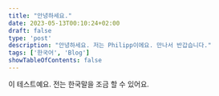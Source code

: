 ```yaml
---
title: "안녕하세요."
date: 2023-05-13T00:10:24+02:00
draft: false
type: 'post'
description: "안녕하세요. 저는 Philipp이에요. 만나서 반갑습니다."
tags: ['한국어', 'Blog']
showTableOfContents: false
---
```


이 테스트예요. 전는 한국말을 조금 할 수 있어요.